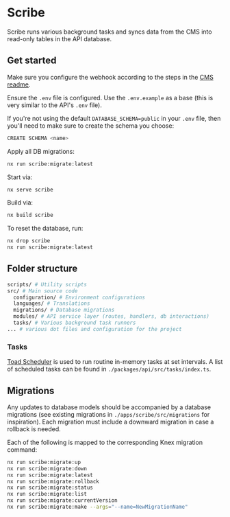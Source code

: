# Scribe

Scribe runs various background tasks and syncs data from the CMS into read-only tables in the API database.

## Get started

Make sure you configure the webhook according to the steps in the [CMS readme](../cms/README.md).

Ensure the `.env` file is configured. Use the `.env.example` as a base (this is very similar to the API's `.env` file).

If you're not using the default `DATABASE_SCHEMA=public` in your `.env` file, then you'll need to make sure to create the schema you choose:

```bash
CREATE SCHEMA <name>
```

Apply all DB migrations:

```bash
nx run scribe:migrate:latest
```

Start via:

```bash
nx serve scribe
```

Build via:

```bash
nx build scribe
```

To reset the database, run:

```bash
nx drop scribe
nx run scribe:migrate:latest
```

## Folder structure

```bash
scripts/ # Utility scripts
src/ # Main source code
  configuration/ # Environment configurations
  languages/ # Translations
  migrations/ # Database migrations
  modules/ # API service layer (routes, handlers, db interactions)
  tasks/ # Various background task runners
... # various dot files and configuration for the project
```

### Tasks

[Toad Scheduler](https://github.com/kibertoad/toad-scheduler) is used to run routine in-memory tasks at set intervals. A list of scheduled tasks can be found in `./packages/api/src/tasks/index.ts`.

## Migrations

Any updates to database models should be accompanied by a database migrations (see existing migrations in `./apps/scribe/src/migrations` for inspiration). Each migration must include a downward migration in case a rollback is needed.

Each of the following is mapped to the corresponding Knex migration command:

```bash
nx run scribe:migrate:up
nx run scribe:migrate:down
nx run scribe:migrate:latest
nx run scribe:migrate:rollback
nx run scribe:migrate:status
nx run scribe:migrate:list
nx run scribe:migrate:currentVersion
nx run scribe:migrate:make --args="--name=NewMigrationName"
```
